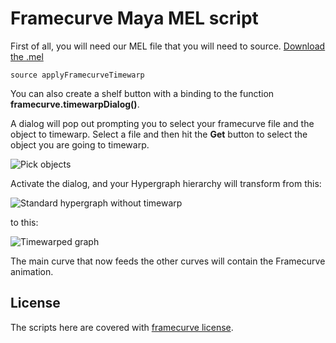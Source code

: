 # Framecurve Maya MEL script

First of all, you will need our MEL file that you will need to source.
[Download the .mel](framecurve_maya/raw/master/scripts/applyFramecurveTimewarp.mel)

	source applyFramecurveTimewarp

You can also create a shelf button with a binding to the function **framecurve.timewarpDialog()**.

A dialog will pop out prompting you to select your framecurve file and the object to timewarp.
Select a file and then hit the **Get** button to select the object you are going to timewarp.

![Pick objects](framecurve_maya/raw/master/images/fc_maya_pick.png)

Activate the dialog, and your Hypergraph hierarchy will transform from this:

![Standard hypergraph without timewarp](framecurve_maya/raw/master/images/fc_maya_hyper.png)

to this:

![Timewarped graph](framecurve_maya/raw/master/images/fc_maya_modified_hyper.png)

The main curve that now feeds the other curves will contain the Framecurve animation.

## License

The scripts here are covered with [framecurve license](http://framecurve.org/scripts/#license).